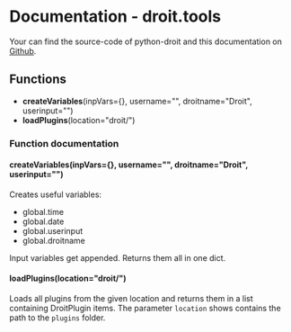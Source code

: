 # Documentation - droit.tools
Your can find the source-code of python-droit and this documentation on [Github](https://github.com/jaybeejs/python-droit).


## Functions
- **createVariables**(inpVars={}, username="", droitname="Droit", userinput="")
- **loadPlugins**(location="droit/")


### Function documentation
#### createVariables(inpVars={}, username="", droitname="Droit", userinput="")
Creates useful variables:

- global.time
- global.date
- global.userinput
- global.droitname

Input variables get appended. Returns them all in one dict.

#### loadPlugins(location="droit/")
Loads all plugins from the given location and returns them in a list containing DroitPlugin items. The parameter `location` shows contains the path to the `plugins` folder.